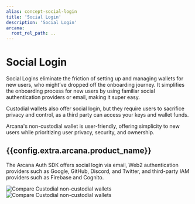 ```yaml
---
alias: concept-social-login
title: 'Social Login'
description: 'Social Login'
arcana:
  root_rel_path: ..
---
```


# Social Login

Social Logins eliminate the friction of setting up and managing wallets for new users, who might’ve dropped off the onboarding journey. It simplifies the onboarding process for new users by using familiar social authentication providers or email, making it super easy.

Custodial wallets also offer social login, but they require users to sacrifice privacy and control, as a third party can access your keys and wallet funds.

Arcana's non-custodial wallet is user-friendly, offering simplicity to new users while prioritizing user privacy, security, and ownership.

## {{config.extra.arcana.product_name}}

The Arcana Auth SDK offers social login via email, Web2 authentication providers such as Google, GitHub, Discord, and Twitter, and third-party IAM providers such as Firebase and Cognito.

<img src="/img/diagram_custodial_self_custodial_wallets_comparison_light.png#only-light" alt="Compare Custodial non-custodial wallets" class="an-screenshots-noeffects"/>
<img src="/img/diagram_custodial_self_custodial_wallets_comparison_dark.png#only-dark" alt="Compare Custodial non-custodial wallets" class="an-screenshots-noeffects"/>